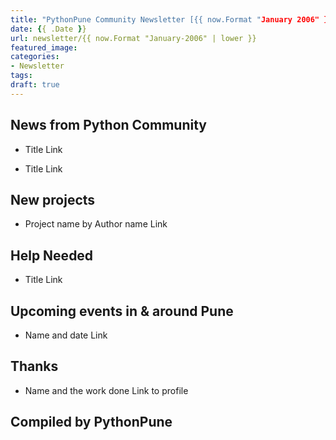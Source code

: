 ```yaml
---
title: "PythonPune Community Newsletter [{{ now.Format "January 2006" }} Edition]"
date: {{ .Date }}
url: newsletter/{{ now.Format "January-2006" | lower }}
featured_image:
categories:
- Newsletter
tags:
draft: true
---
```


## News from Python Community
<!-- Add selected news links from the latest issue:
https://github.com/pythonpune/meetup-talks/issues?q=is:issue+is:open+label:newsletter
-->

* Title
  Link

* Title
  Link

## New projects
<!-- Add link to any project started by community members (not limited
to PythonPune) -->
* Project name by Author name
  Link

## Help Needed
<!-- Add link to any open issues where PythonPune group members can
help -->
* Title
  Link

## Upcoming events in & around Pune
<!-- Add link to upcoming workshops, conferences (can be from other
places around the world) -->
* Name and date
  Link

## Thanks
<!-- Add link to thank community members, don't forget to add name of
venue sponsors, hosts of the meetup/event -->
* Name and the work done
  Link to profile

## Compiled by PythonPune
<!-- Add names of people who sent news links on the newsletter
collection issue -->
